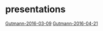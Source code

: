 # presentations

[Gutmann-2016-03-09](Gutmann-2016-03-09.pdf)
[Gutmann-2016-04-21](Gutmann-2016-04-21.pdf)